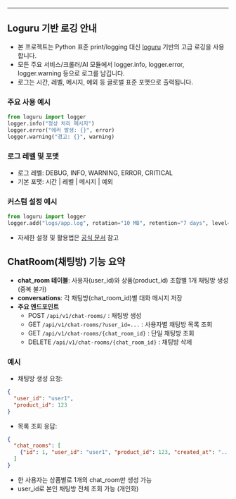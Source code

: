 ---

## Loguru 기반 로깅 안내

- 본 프로젝트는 Python 표준 print/logging 대신 [loguru](https://github.com/Delgan/loguru) 기반의 고급 로깅을 사용합니다.
- 모든 주요 서비스/크롤러/AI 모듈에서 logger.info, logger.error, logger.warning 등으로 로그를 남깁니다.
- 로그는 시간, 레벨, 메시지, 예외 등 글로벌 표준 포맷으로 출력됩니다.

### 주요 사용 예시
```python
from loguru import logger
logger.info("정상 처리 메시지")
logger.error("에러 발생: {}", error)
logger.warning("경고: {}", warning)
```

### 로그 레벨 및 포맷
- 로그 레벨: DEBUG, INFO, WARNING, ERROR, CRITICAL
- 기본 포맷: 시간 | 레벨 | 메시지 | 예외

### 커스텀 설정 예시
```python
from loguru import logger
logger.add("logs/app.log", rotation="10 MB", retention="7 days", level="INFO")
```

- 자세한 설정 및 활용법은 [공식 문서](https://loguru.readthedocs.io/en/stable/) 참고

## ChatRoom(채팅방) 기능 요약

- **chat_room 테이블**: 사용자(user_id)와 상품(product_id) 조합별 1개 채팅방 생성 (중복 불가)
- **conversations**: 각 채팅방(chat_room_id)별 대화 메시지 저장
- **주요 엔드포인트**
    - POST `/api/v1/chat-rooms/` : 채팅방 생성
    - GET `/api/v1/chat-rooms/?user_id=...` : 사용자별 채팅방 목록 조회
    - GET `/api/v1/chat-rooms/{chat_room_id}` : 단일 채팅방 조회
    - DELETE `/api/v1/chat-rooms/{chat_room_id}` : 채팅방 삭제

### 예시
- 채팅방 생성 요청:
```json
{
  "user_id": "user1",
  "product_id": 123
}
```
- 목록 조회 응답:
```json
{
  "chat_rooms": [
    {"id": 1, "user_id": "user1", "product_id": 123, "created_at": "..."}
  ]
}
```

- 한 사용자는 상품별로 1개의 chat_room만 생성 가능
- user_id로 본인 채팅방 전체 조회 가능 (개인화)
